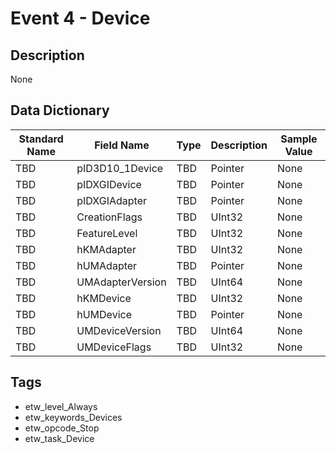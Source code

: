# Event 4 - Device

## Description
None

## Data Dictionary
|Standard Name|Field Name|Type|Description|Sample Value|
|---|---|---|---|---|
|TBD|pID3D10_1Device|TBD|Pointer|None|None|
|TBD|pIDXGIDevice|TBD|Pointer|None|None|
|TBD|pIDXGIAdapter|TBD|Pointer|None|None|
|TBD|CreationFlags|TBD|UInt32|None|None|
|TBD|FeatureLevel|TBD|UInt32|None|None|
|TBD|hKMAdapter|TBD|UInt32|None|None|
|TBD|hUMAdapter|TBD|Pointer|None|None|
|TBD|UMAdapterVersion|TBD|UInt64|None|None|
|TBD|hKMDevice|TBD|UInt32|None|None|
|TBD|hUMDevice|TBD|Pointer|None|None|
|TBD|UMDeviceVersion|TBD|UInt64|None|None|
|TBD|UMDeviceFlags|TBD|UInt32|None|None|

## Tags
* etw_level_Always
* etw_keywords_Devices
* etw_opcode_Stop
* etw_task_Device